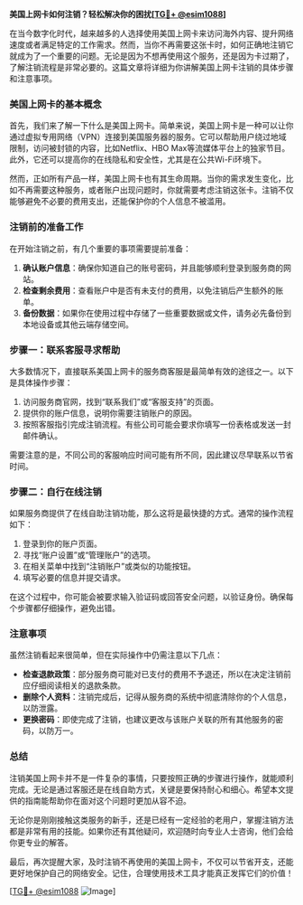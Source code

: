 **美国上网卡如何注销？轻松解决你的困扰[[TG💪+ @esim1088](https://t.me/s/esim1088)]**

在当今数字化时代，越来越多的人选择使用美国上网卡来访问海外内容、提升网络速度或者满足特定的工作需求。然而，当你不再需要这张卡时，如何正确地注销它就成为了一个重要的问题。无论是因为不想再使用这个服务，还是因为卡过期了，了解注销流程是非常必要的。这篇文章将详细为你讲解美国上网卡注销的具体步骤和注意事项。

### 美国上网卡的基本概念

首先，我们来了解一下什么是美国上网卡。简单来说，美国上网卡是一种可以让你通过虚拟专用网络（VPN）连接到美国服务器的服务。它可以帮助用户绕过地域限制，访问被封锁的内容，比如Netflix、HBO Max等流媒体平台上的独家节目。此外，它还可以提高你的在线隐私和安全性，尤其是在公共Wi-Fi环境下。

然而，正如所有产品一样，美国上网卡也有其生命周期。当你的需求发生变化，比如不再需要这种服务，或者账户出现问题时，你就需要考虑注销这张卡。注销不仅能够避免不必要的费用支出，还能保护你的个人信息不被滥用。

### 注销前的准备工作

在开始注销之前，有几个重要的事项需要提前准备：

1. **确认账户信息**：确保你知道自己的账号密码，并且能够顺利登录到服务商的网站。
2. **检查剩余费用**：查看账户中是否有未支付的费用，以免注销后产生额外的账单。
3. **备份数据**：如果你在使用过程中存储了一些重要数据或文件，请务必先备份到本地设备或其他云端存储空间。

### 步骤一：联系客服寻求帮助

大多数情况下，直接联系美国上网卡的服务商客服是最简单有效的途径之一。以下是具体操作步骤：

1. 访问服务商官网，找到“联系我们”或“客服支持”的页面。
2. 提供你的账户信息，说明你需要注销账户的原因。
3. 按照客服指引完成注销流程。有些公司可能会要求你填写一份表格或发送一封邮件确认。

需要注意的是，不同公司的客服响应时间可能有所不同，因此建议尽早联系以节省时间。

### 步骤二：自行在线注销

如果服务商提供了在线自助注销功能，那么这将是最快捷的方式。通常的操作流程如下：

1. 登录到你的账户页面。
2. 寻找“账户设置”或“管理账户”的选项。
3. 在相关菜单中找到“注销账户”或类似的功能按钮。
4. 填写必要的信息并提交请求。

在这个过程中，你可能会被要求输入验证码或回答安全问题，以验证身份。确保每个步骤都仔细操作，避免出错。

### 注意事项

虽然注销看起来很简单，但在实际操作中仍需注意以下几点：

- **检查退款政策**：部分服务商可能对已支付的费用不予退还，所以在决定注销前应仔细阅读相关的退款条款。
- **删除个人资料**：注销完成后，记得从服务商的系统中彻底清除你的个人信息，以防泄露。
- **更换密码**：即使完成了注销，也建议更改与该账户关联的所有其他服务的密码，以防万一。

### 总结

注销美国上网卡并不是一件复杂的事情，只要按照正确的步骤进行操作，就能顺利完成。无论是通过客服还是在线自助方式，关键是要保持耐心和细心。希望本文提供的指南能帮助你在面对这个问题时更加从容不迫。

无论你是刚刚接触这类服务的新手，还是已经有一定经验的老用户，掌握注销方法都是非常有用的技能。如果你还有其他疑问，欢迎随时向专业人士咨询，他们会给你更专业的解答。

最后，再次提醒大家，及时注销不再使用的美国上网卡，不仅可以节省开支，还能更好地保护自己的网络安全。记住，合理使用技术工具才能真正发挥它们的价值！

[[TG💪+ @esim1088](https://t.me/s/esim1088) ![Image](https://i.postimg.cc/4NQfJmqS/Snipaste-2025-05-13-00-14-12.png)]